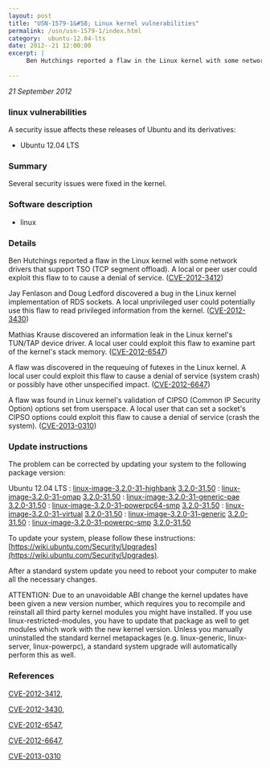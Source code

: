 ```yaml
---
layout: post
title: "USN-1579-1&#58; Linux kernel vulnerabilities"
permalink: /usn/usn-1579-1/index.html
category:  ubuntu-12.04-lts
date: 2012--21 12:00:00
excerpt: |
     Ben Hutchings reported a flaw in the Linux kernel with some network drivers that support TSO (TCP segment offload). A local or peer user could exploit this flaw to to cause a denial of service. ([CVE-2012-3412](http://people.ubuntu.com/~ubuntu-security/cve/CVE-2012-3412))
    
--- 
```

 
 

*21 September 2012*

### linux vulnerabilities

A security issue affects these releases of Ubuntu and its derivatives:

* Ubuntu 12.04 LTS

### Summary

Several security issues were fixed in the kernel. 

### Software description

* linux 

### Details

 Ben Hutchings reported a flaw in the Linux kernel with some network drivers that support TSO (TCP segment offload). A local or peer user could exploit this flaw to to cause a denial of service. ([CVE-2012-3412](http://people.ubuntu.com/~ubuntu-security/cve/CVE-2012-3412))

Jay Fenlason and Doug Ledford discovered a bug in the Linux kernel implementation of RDS sockets. A local unprivileged user could potentially use this flaw to read privileged information from the kernel. ([CVE-2012-3430](http://people.ubuntu.com/~ubuntu-security/cve/CVE-2012-3430))

Mathias Krause discovered an information leak in the Linux kernel&#39;s TUN/TAP device driver. A local user could exploit this flaw to examine part of the kernel&#39;s stack memory. ([CVE-2012-6547](http://people.ubuntu.com/~ubuntu-security/cve/CVE-2012-6547))

A flaw was discovered in the requeuing of futexes in the Linux kernel. A local user could exploit this flaw to cause a denial of service (system crash) or possibly have other unspecified impact. ([CVE-2012-6647](http://people.ubuntu.com/~ubuntu-security/cve/CVE-2012-6647))

A flaw was found in Linux kernel&#39;s validation of CIPSO (Common IP Security Option) options set from userspace. A local user that can set a socket&#39;s CIPSO options could exploit this flaw to cause a denial of service (crash the system). ([CVE-2013-0310](http://people.ubuntu.com/~ubuntu-security/cve/CVE-2013-0310)) 

### Update instructions

The problem can be corrected by updating your system to the following package version:

Ubuntu 12.04 LTS
 : [linux-image-3.2.0-31-highbank](https://launchpad.net/ubuntu/+source/linux) <span> [3.2.0-31.50](https://launchpad.net/ubuntu/+source/linux/3.2.0-31.50) </span> 
 : [linux-image-3.2.0-31-omap](https://launchpad.net/ubuntu/+source/linux) <span> [3.2.0-31.50](https://launchpad.net/ubuntu/+source/linux/3.2.0-31.50) </span> 
 : [linux-image-3.2.0-31-generic-pae](https://launchpad.net/ubuntu/+source/linux) <span> [3.2.0-31.50](https://launchpad.net/ubuntu/+source/linux/3.2.0-31.50) </span> 
 : [linux-image-3.2.0-31-powerpc64-smp](https://launchpad.net/ubuntu/+source/linux) <span> [3.2.0-31.50](https://launchpad.net/ubuntu/+source/linux/3.2.0-31.50) </span> 
 : [linux-image-3.2.0-31-virtual](https://launchpad.net/ubuntu/+source/linux) <span> [3.2.0-31.50](https://launchpad.net/ubuntu/+source/linux/3.2.0-31.50) </span> 
 : [linux-image-3.2.0-31-generic](https://launchpad.net/ubuntu/+source/linux) <span> [3.2.0-31.50](https://launchpad.net/ubuntu/+source/linux/3.2.0-31.50) </span> 
 : [linux-image-3.2.0-31-powerpc-smp](https://launchpad.net/ubuntu/+source/linux) <span> [3.2.0-31.50](https://launchpad.net/ubuntu/+source/linux/3.2.0-31.50) </span> 

To update your system, please follow these instructions: [https://wiki.ubuntu.com/Security/Upgrades](https://wiki.ubuntu.com/Security/Upgrades).

After a standard system update you need to reboot your computer to make all the necessary changes.

ATTENTION: Due to an unavoidable ABI change the kernel updates have been given a new version number, which requires you to recompile and reinstall all third party kernel modules you might have installed. If you use linux-restricted-modules, you have to update that package as well to get modules which work with the new kernel version. Unless you manually uninstalled the standard kernel metapackages (e.g. linux-generic, linux-server, linux-powerpc), a standard system upgrade will automatically perform this as well. 

### References

 
 [CVE-2012-3412](http://people.ubuntu.com/~ubuntu-security/cve/CVE-2012-3412), 

 [CVE-2012-3430](http://people.ubuntu.com/~ubuntu-security/cve/CVE-2012-3430), 

 [CVE-2012-6547](http://people.ubuntu.com/~ubuntu-security/cve/CVE-2012-6547), 

 [CVE-2012-6647](http://people.ubuntu.com/~ubuntu-security/cve/CVE-2012-6647), 

 [CVE-2013-0310](http://people.ubuntu.com/~ubuntu-security/cve/CVE-2013-0310)
 

